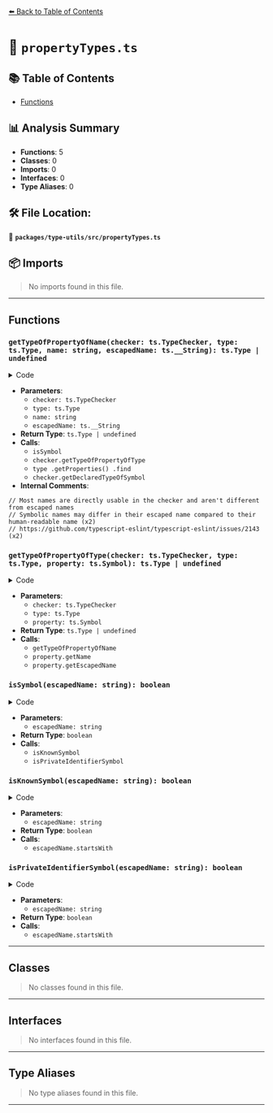 [⬅️ Back to Table of Contents](../../../index.md)

# 📄 `propertyTypes.ts`

## 📚 Table of Contents

- [Functions](#functions)

## 📊 Analysis Summary

- **Functions**: 5
- **Classes**: 0
- **Imports**: 0
- **Interfaces**: 0
- **Type Aliases**: 0

## 🛠️ File Location:
📂 **`packages/type-utils/src/propertyTypes.ts`**

## 📦 Imports

> No imports found in this file.


---

## Functions

### `getTypeOfPropertyOfName(checker: ts.TypeChecker, type: ts.Type, name: string, escapedName: ts.__String): ts.Type | undefined`

<details><summary>Code</summary>

```ts
export function getTypeOfPropertyOfName(
  checker: ts.TypeChecker,
  type: ts.Type,
  name: string,
  escapedName?: ts.__String,
): ts.Type | undefined {
  // Most names are directly usable in the checker and aren't different from escaped names
  if (!escapedName || !isSymbol(escapedName)) {
    return checker.getTypeOfPropertyOfType(type, name);
  }

  // Symbolic names may differ in their escaped name compared to their human-readable name
  // https://github.com/typescript-eslint/typescript-eslint/issues/2143
  const escapedProperty = type
    .getProperties()
    .find(property => property.escapedName === escapedName);

  return escapedProperty
    ? checker.getDeclaredTypeOfSymbol(escapedProperty)
    : undefined;
}
```
</details>

- **Parameters**:
  - `checker: ts.TypeChecker`
  - `type: ts.Type`
  - `name: string`
  - `escapedName: ts.__String`
- **Return Type**: `ts.Type | undefined`
- **Calls**:
  - `isSymbol`
  - `checker.getTypeOfPropertyOfType`
  - `type
    .getProperties()
    .find`
  - `checker.getDeclaredTypeOfSymbol`
- **Internal Comments**:
```
// Most names are directly usable in the checker and aren't different from escaped names
// Symbolic names may differ in their escaped name compared to their human-readable name (x2)
// https://github.com/typescript-eslint/typescript-eslint/issues/2143 (x2)
```

### `getTypeOfPropertyOfType(checker: ts.TypeChecker, type: ts.Type, property: ts.Symbol): ts.Type | undefined`

<details><summary>Code</summary>

```ts
export function getTypeOfPropertyOfType(
  checker: ts.TypeChecker,
  type: ts.Type,
  property: ts.Symbol,
): ts.Type | undefined {
  return getTypeOfPropertyOfName(
    checker,
    type,
    property.getName(),
    property.getEscapedName(),
  );
}
```
</details>

- **Parameters**:
  - `checker: ts.TypeChecker`
  - `type: ts.Type`
  - `property: ts.Symbol`
- **Return Type**: `ts.Type | undefined`
- **Calls**:
  - `getTypeOfPropertyOfName`
  - `property.getName`
  - `property.getEscapedName`
### `isSymbol(escapedName: string): boolean`

<details><summary>Code</summary>

```ts
function isSymbol(escapedName: string): boolean {
  return isKnownSymbol(escapedName) || isPrivateIdentifierSymbol(escapedName);
}
```
</details>

- **Parameters**:
  - `escapedName: string`
- **Return Type**: `boolean`
- **Calls**:
  - `isKnownSymbol`
  - `isPrivateIdentifierSymbol`
### `isKnownSymbol(escapedName: string): boolean`

<details><summary>Code</summary>

```ts
function isKnownSymbol(escapedName: string): boolean {
  return escapedName.startsWith('__@');
}
```
</details>

- **Parameters**:
  - `escapedName: string`
- **Return Type**: `boolean`
- **Calls**:
  - `escapedName.startsWith`
### `isPrivateIdentifierSymbol(escapedName: string): boolean`

<details><summary>Code</summary>

```ts
function isPrivateIdentifierSymbol(escapedName: string): boolean {
  return escapedName.startsWith('__#');
}
```
</details>

- **Parameters**:
  - `escapedName: string`
- **Return Type**: `boolean`
- **Calls**:
  - `escapedName.startsWith`

---

## Classes

> No classes found in this file.


---

## Interfaces

> No interfaces found in this file.


---

## Type Aliases

> No type aliases found in this file.


---